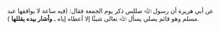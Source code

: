 عن أبي هريرة أن رسول ﷲ صللس ذكر يوم الجمعة فقال: (فيه ساعة لا يوافقها عبد مسلم وهو قائم يصلي يسأل ﷲ تعالى شيئًا إلا أعطاه إياه ـ **وأشار بيده يقللها** ).